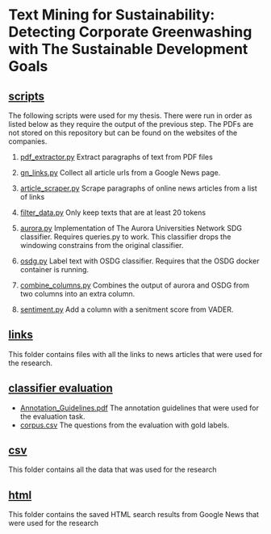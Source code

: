 # Text Mining for Sustainability: Detecting Corporate Greenwashing with The Sustainable Development Goals

## [scripts](https://github.com/dyonende/SDG/tree/master/scripts)
The following scripts were used for my thesis.
There were run in order as listed below as they require the output of the previous step.
The PDFs are not stored on this repository but can be found on the websites of the companies.

1. [pdf_extractor.py](https://github.com/dyonende/SDG/blob/master/scripts/pdf_extractor.py)
Extract paragraphs of text from PDF files

2. [gn_links.py](https://github.com/dyonende/SDG/blob/master/scripts/gn_links.py)
Collect all article urls from a Google News page.

3. [article_scraper.py](https://github.com/dyonende/SDG/blob/master/scripts/article_scraper.py)
Scrape paragraphs of online news articles from a list of links

4. [filter_data.py](https://github.com/dyonende/SDG/blob/master/scripts/filter_data.py)
Only keep texts that are at least 20 tokens

5. [aurora.py](https://github.com/dyonende/SDG/blob/master/scripts/aurora.py)
Implementation of The Aurora Universities Network SDG classifier.
Requires queries.py to work. This classifier drops the windowing constrains from the original classifier.

6. [osdg.py](https://github.com/dyonende/SDG/blob/master/scripts/osdg.py)
Label text with OSDG classifier. Requires that the OSDG docker container is running.

7. [combine_columns.py](https://github.com/dyonende/SDG/blob/master/scripts/combine_columns.py)
Combines the output of aurora and OSDG from two columns into an extra column.

8. [sentiment.py](https://github.com/dyonende/SDG/blob/master/scripts/sentiment.py)
Add a column with a senitment score from VADER.

## [links](https://github.com/dyonende/SDG/tree/master/links)
This folder contains files with all the links to news articles that were used for the research.

## [classifier evaluation](https://github.com/dyonende/SDG/tree/master/classifier%20evaluation)

- [Annotation_Guidelines.pdf](https://github.com/dyonende/SDG/blob/master/classifier%20evaluation/Annotation_Guidelines.pdf)
The annotation guidelines that were used for the evaluation task.
- [corpus.csv](https://github.com/dyonende/SDG/blob/master/classifier%20evaluation/corpus.csv)
The questions from the evaluation with gold labels.

## [csv](https://github.com/dyonende/SDG/tree/master/csv)
This folder contains all the data that was used for the research

## [html](https://github.com/dyonende/SDG/tree/master/html)
This folder contains the saved HTML search results from Google News that were used for the research
